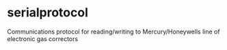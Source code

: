 serialprotocol
==============

Communications protocol for reading/writing to Mercury/Honeywells line of electronic gas correctors

